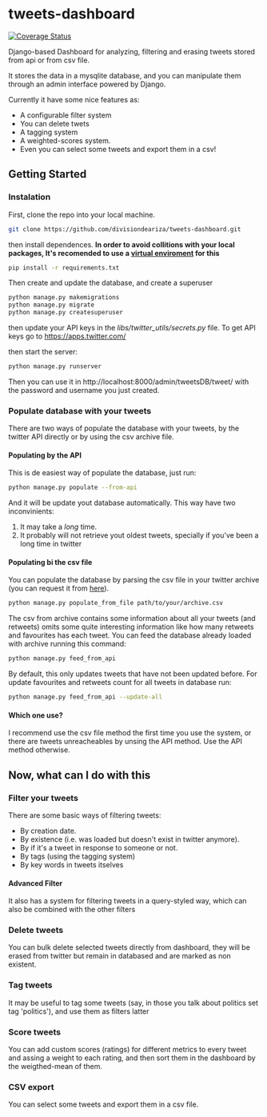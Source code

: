 # tweets-dashboard

[![Coverage Status](https://coveralls.io/repos/github/divisiondeariza/tweets-dashboard/badge.svg?branch=master)](https://coveralls.io/github/divisiondeariza/tweets-dashboard?branch=master)

Django-based Dashboard for analyzing, filtering and erasing tweets stored from api or from csv file.

It stores the data in a mysqlite database, and you can manipulate them through an admin interface powered by Django.

Currently it have some nice features as:
 - A configurable filter system
 - You can delete twets
 - A tagging system
 - A weighted-scores system.
 - Even you can select some tweets and export them in a csv!

## Getting Started
### Instalation
First, clone the repo into your local machine.

```bash
git clone https://github.com/divisiondeariza/tweets-dashboard.git
```
then install dependences. **In order to avoid collitions with your local packages, It's recomended to use a [virtual enviroment](https://virtualenv.pypa.io/en/stable/userguide/) for this**

```bash
pip install -r requirements.txt
```

Then create and update the database, and create a superuser
```bash
python manage.py makemigrations
python manage.py migrate
python manage.py createsuperuser
```

then update your API keys in the *libs/twitter_utils/secrets.py* file. To get API keys go to https://apps.twitter.com/

then start the server:

```bash
python manage.py runserver
```
Then you can use it in http://localhost:8000/admin/tweetsDB/tweet/ with the password and username you just created.

### Populate database with your tweets
There are two ways of populate the database with your tweets, by the twitter API directly or by using the csv archive file.

#### Populating by the API
This is de easiest way of populate the database, just run:

```bash
python manage.py populate --from-api
```

And it will be update yout database automatically. This way have two inconvinients:

1. It may take a *long* time.
2. It probably will not retrieve yout oldest tweets, specially if you've been a long time in twitter

#### Populating bi the csv file

You can populate the database by parsing the csv file in your twitter archive (you can request it from [here](https://twitter.com/settings/account)).

```bash
python manage.py populate_from_file path/to/your/archive.csv
```

The csv from archive contains some information about all your tweets (and retweets) omits some quite interesting information like how many retweets and favourites has each tweet. You can feed the database already loaded with archive running this command:

```bash
python manage.py feed_from_api
```

By default, this only updates tweets that have not been updated before. For update favourites and retweets count for all tweets in database run:

```bash
python manage.py feed_from_api --update-all
```

#### Which one use?
I recommend use the csv file method the first time you use the system, or there are tweets unreacheables by unsing the API method. Use the API method otherwise.

## Now, what can I do with this
### Filter your tweets
There are some basic ways of filtering tweets:
 - By creation date.
 - By existence (i.e. was loaded but doesn't exist in twitter anymore).
 - By if it's a tweet in response to someone or not.
 - By tags (using the tagging system)
 - By key words in tweets itselves
 
#### Advanced Filter
It also has a system for filtering tweets in a query-styled way, which can also be combined with the other filters

### Delete tweets
You can bulk delete selected tweets directly from dashboard, they will be erased from twitter but remain in databased and are marked as non existent.

### Tag tweets
It may be useful to tag some tweets (say, in those you talk about politics set tag 'politics'), and use them as filters latter

### Score tweets
You can add custom scores (ratings) for different metrics to every tweet and assing a weight to each rating, and then sort them in the dashboard by the weigthed-mean of them.

### CSV export
You can select some tweets and export them in a csv file.




